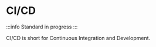 # CI/CD

:::info
Standard in progress
:::

CI/CD is short for Continuous Integration and Development.
